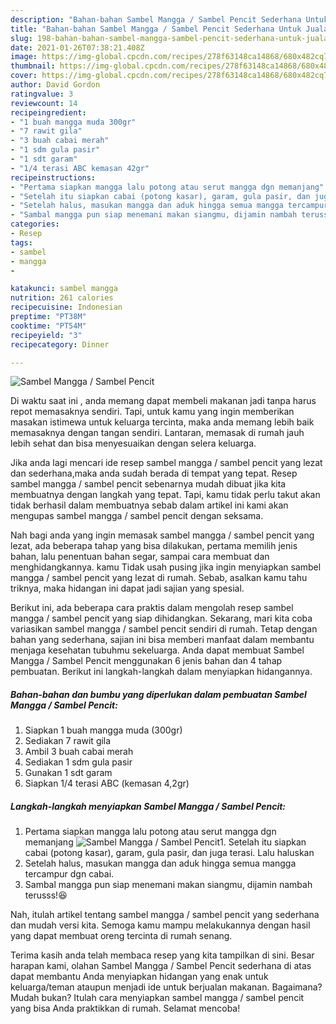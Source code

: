 ```yaml
---
description: "Bahan-bahan Sambel Mangga / Sambel Pencit Sederhana Untuk Jualan"
title: "Bahan-bahan Sambel Mangga / Sambel Pencit Sederhana Untuk Jualan"
slug: 198-bahan-bahan-sambel-mangga-sambel-pencit-sederhana-untuk-jualan
date: 2021-01-26T07:38:21.408Z
image: https://img-global.cpcdn.com/recipes/278f63148ca14868/680x482cq70/sambel-mangga-sambel-pencit-foto-resep-utama.jpg
thumbnail: https://img-global.cpcdn.com/recipes/278f63148ca14868/680x482cq70/sambel-mangga-sambel-pencit-foto-resep-utama.jpg
cover: https://img-global.cpcdn.com/recipes/278f63148ca14868/680x482cq70/sambel-mangga-sambel-pencit-foto-resep-utama.jpg
author: David Gordon
ratingvalue: 3
reviewcount: 14
recipeingredient:
- "1 buah mangga muda 300gr"
- "7 rawit gila"
- "3 buah cabai merah"
- "1 sdm gula pasir"
- "1 sdt garam"
- "1/4 terasi ABC kemasan 42gr"
recipeinstructions:
- "Pertama siapkan mangga lalu potong atau serut mangga dgn memanjang"
- "Setelah itu siapkan cabai (potong kasar), garam, gula pasir, dan juga terasi. Lalu haluskan"
- "Setelah halus, masukan mangga dan aduk hingga semua mangga tercampur dgn cabai."
- "Sambal mangga pun siap menemani makan siangmu, dijamin nambah terusss!😆"
categories:
- Resep
tags:
- sambel
- mangga
- 

katakunci: sambel mangga  
nutrition: 261 calories
recipecuisine: Indonesian
preptime: "PT38M"
cooktime: "PT54M"
recipeyield: "3"
recipecategory: Dinner

---
```



![Sambel Mangga / Sambel Pencit](https://img-global.cpcdn.com/recipes/278f63148ca14868/680x482cq70/sambel-mangga-sambel-pencit-foto-resep-utama.jpg)

Di waktu  saat ini , anda memang dapat membeli makanan jadi tanpa harus repot memasaknya sendiri. Tapi, untuk kamu yang ingin memberikan masakan istimewa untuk keluarga tercinta, maka anda memang lebih baik memasaknya dengan tangan sendiri. Lantaran, memasak di rumah jauh lebih sehat dan bisa menyesuaikan dengan selera keluarga.

Jika anda lagi mencari ide resep sambel mangga / sambel pencit yang lezat dan sederhana,maka anda sudah berada di tempat yang tepat. Resep sambel mangga / sambel pencit  sebenarnya mudah dibuat jika kita membuatnya dengan langkah yang tepat. Tapi, kamu tidak perlu takut akan tidak berhasil dalam membuatnya 
sebab dalam artikel ini kami akan mengupas sambel mangga / sambel pencit dengan seksama.  



Nah bagi anda yang ingin memasak sambel mangga / sambel pencit yang lezat, ada beberapa tahap yang bisa dilakukan, pertama memilih jenis bahan, lalu penentuan bahan segar, sampai cara membuat dan menghidangkannya. kamu Tidak usah pusing jika ingin menyiapkan sambel mangga / sambel pencit yang lezat di rumah. Sebab, asalkan kamu  tahu triknya, maka hidangan ini dapat jadi sajian yang spesial.

Berikut ini, ada beberapa cara praktis  dalam mengolah resep sambel mangga / sambel pencit yang siap dihidangkan. Sekarang, mari kita coba variasikan sambel mangga / sambel pencit sendiri di rumah. Tetap dengan bahan yang sederhana, sajian ini bisa memberi manfaat dalam membantu menjaga kesehatan tubuhmu sekeluarga. Anda dapat membuat Sambel Mangga / Sambel Pencit menggunakan 6 jenis bahan dan 4 tahap pembuatan. Berikut ini langkah-langkah dalam menyiapkan hidangannya.

<!--inarticleads1-->

##### Bahan-bahan dan bumbu yang diperlukan dalam pembuatan Sambel Mangga / Sambel Pencit:

1. Siapkan 1 buah mangga muda (300gr)
1. Sediakan 7 rawit gila
1. Ambil 3 buah cabai merah
1. Sediakan 1 sdm gula pasir
1. Gunakan 1 sdt garam
1. Siapkan 1/4 terasi ABC (kemasan 4,2gr)




<!--inarticleads2-->

##### Langkah-langkah menyiapkan Sambel Mangga / Sambel Pencit:

1. Pertama siapkan mangga lalu potong atau serut mangga dgn memanjang
<img src="https://img-global.cpcdn.com/steps/a7795a6999b00abf/160x128cq70/sambel-mangga-sambel-pencit-langkah-memasak-1-foto.jpg" alt="Sambel Mangga / Sambel Pencit">1. Setelah itu siapkan cabai (potong kasar), garam, gula pasir, dan juga terasi. Lalu haluskan
1. Setelah halus, masukan mangga dan aduk hingga semua mangga tercampur dgn cabai.
1. Sambal mangga pun siap menemani makan siangmu, dijamin nambah terusss!😆




Nah, itulah artikel tentang  sambel mangga / sambel pencit  yang sederhana dan mudah versi kita. Semoga kamu mampu melakukannya dengan hasil yang dapat membuat oreng tercinta di rumah senang. 

Terima kasih anda telah membaca resep yang kita tampilkan di sini. Besar harapan kami, olahan  Sambel Mangga / Sambel Pencit sederhana di atas dapat membantu Anda menyiapkan hidangan yang enak untuk keluarga/teman ataupun menjadi ide untuk berjualan makanan. Bagaimana? Mudah bukan? Itulah cara menyiapkan sambel mangga / sambel pencit yang bisa Anda praktikkan di rumah. Selamat mencoba!

